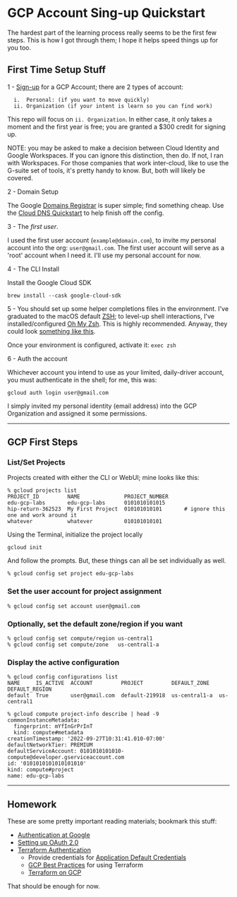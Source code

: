 # GCP Account Sing-up Quickstart

The hardest part of the learning process really seems to be the first few steps. This is how I got through them; I hope it helps speed things up for you too.

## First Time Setup Stuff

1 - [Sign-up] for a GCP Account; there are 2 types of account:

      i.  Personal: (if you want to move quickly)
      ii. Organization (if your intent is learn so you can find work)

This repo will focus on `ii. Organization`. In either case, it only takes a moment and the first year is free; you are granted a $300 credit for signing up.

NOTE: you may be asked to make a decision between Cloud Identity and Google Workspaces. If you can ignore this distinction, then do. If not, I ran with Workspaces. For those companies that work inter-cloud, like to use the G-suite set of tools, it's pretty handy to know. But, both will likely be covered.

2 - Domain Setup

The Google [Domains Registrar] is super simple; find something cheap. Use the [Cloud DNS Quickstart] to help finish off the config.

3 - The _first user_. 

I used the first user account (`example@domain.com`), to invite my personal account into the org: `user@gmail.com`. The first user account will serve as a 'root' account when I need it. I'll use my personal account for now. 


4 - The CLI Install

Install the Google Cloud SDK

`brew install --cask google-cloud-sdk`

5 - You should set up some helper completions files in the environment. I've graduated to the macOS default [ZSH]; to level-up shell interactions, I've installed/configured [Oh My Zsh]. This is highly recommended. Anyway, they could look [something like this].

Once your environment is configured, activate it: `exec zsh`

6 - Auth the account

Whichever account you intend to use as your limited, daily-driver account, you must authenticate in the shell; for me, this was: 

`gcloud auth login user@gmail.com`

I simply invited my personal identity (email address) into the GCP Organization and assigned it some permissions.

---

## GCP First Steps

### List/Set Projects

Projects created with either the CLI or WebUI; mine looks like this:

```shell
% gcloud projects list
PROJECT_ID         NAME              PROJECT_NUMBER
edu-gcp-labs       edu-gcp-labs      0101010101015
hip-return-362523  My First Project  010101010101       # ignore this one and work around it
whatever           whatever          010101010101
```

Using the Terminal, initialize the project locally

```shell
gcloud init
```

And follow the prompts. But, these things can all be set individually as well.

```shell
% gcloud config set project edu-gcp-labs
```

### Set the user account for project assignment

```shell
% gcloud config set account user@gmail.com
```

### Optionally, set the default zone/region if you want

```shell
% gcloud config set compute/region us-central1
% gcloud config set compute/zone   us-central1-a
```

### Display the active configuration

```shell
% gcloud config configurations list
NAME     IS_ACTIVE  ACCOUNT         PROJECT         DEFAULT_ZONE   DEFAULT_REGION
default  True       user@gmail.com  default-219918  us-central1-a  us-central1
```

```shell
% gcloud compute project-info describe | head -9
commonInstanceMetadata:
  fingerprint: mYfInGrPrInT
  kind: compute#metadata
creationTimestamp: '2022-09-27T10:31:41.010-07:00'
defaultNetworkTier: PREMIUM
defaultServiceAccount: 0101010101010-compute@developer.gserviceaccount.com
id: '0101010101010101010'
kind: compute#project
name: edu-gcp-labs
```

---

## Homework

These are some pretty important reading materials; bookmark this stuff:

* [Authentication at Google]
* [Setting up OAuth 2.0]
* [Terraform Authentication]
  * Provide credentials for [Application Default Credentials]
  * [GCP Best Practices] for using Terraform
  * [Terraform on GCP]

That should be enough for now.


[Sign-up]:https://cloud.google.com
[Cloud DNS Quickstart]:https://cloud.google.com/dns/docs/set-up-dns-records-domain-name
[Domains Registrar]:https://domains.google.com/registrar/?hl=en-US
[ZSH]:https://www.zsh.org/
[Oh My Zsh]:https://ohmyz.sh/
[something like this]:https://gist.github.com/todd-dsm/17f4f6af9a3fd838d47db3527724b732#file-environment-zsh-L98-L99
[Authentication at Google]:htps://cloud.google.com/docs/authentication/
[Setting up OAuth 2.0]:https://support.google.com/cloud/answer/6158849
[Terraform Authentication]:https://registry.terraform.io/providers/hashicorp/google/latest/docs/guides/provider_reference#primary-authentication
[Application Default Credentials]:https://cloud.google.com/docs/authentication/provide-credentials-adc
[GCP Best Practices]:https://cloud.google.com/docs/terraform/best-practices-for-terraform
[Terraform on GCP]:https://cloud.google.com/docs/terraform#training-and-tutorials
